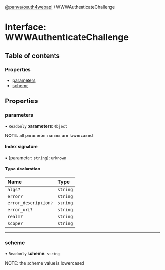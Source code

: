 [@panva/oauth4webapi](../README.md) / WWWAuthenticateChallenge

# Interface: WWWAuthenticateChallenge

## Table of contents

### Properties

- [parameters](WWWAuthenticateChallenge.md#parameters)
- [scheme](WWWAuthenticateChallenge.md#scheme)

## Properties

### parameters

• `Readonly` **parameters**: `Object`

NOTE: all parameter names are lowercased

#### Index signature

▪ [parameter: `string`]: `unknown`

#### Type declaration

| Name | Type |
| :------ | :------ |
| `algs?` | `string` |
| `error?` | `string` |
| `error_description?` | `string` |
| `error_uri?` | `string` |
| `realm?` | `string` |
| `scope?` | `string` |

___

### scheme

• `Readonly` **scheme**: `string`

NOTE: the scheme value is lowercased
